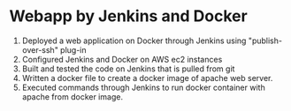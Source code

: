 # Webapp by Jenkins and Docker

1. Deployed a web application on Docker through Jenkins using "publish-over-ssh" plug-in
2. Configured Jenkins and Docker on AWS ec2 instances
3.  Built and tested the code on Jenkins that is pulled from git
4.  Written a docker file to create a docker image of apache web server.
5.  Executed commands through Jenkins to run docker container with apache from docker image.
